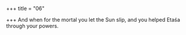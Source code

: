 +++
title = "06"

+++
And when for the mortal you let the Sun slip,
and you helped Etaśa through your powers.